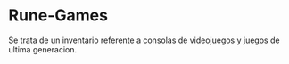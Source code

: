 # Rune-Games
Se trata de un inventario referente a consolas de videojuegos y juegos de ultima generacion. 
